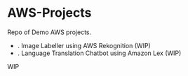 # AWS-Projects
Repo of Demo AWS projects.

* . Image Labeller using AWS Rekognition (WIP)
* . Language Translation Chatbot using Amazon Lex (WIP)

WIP

